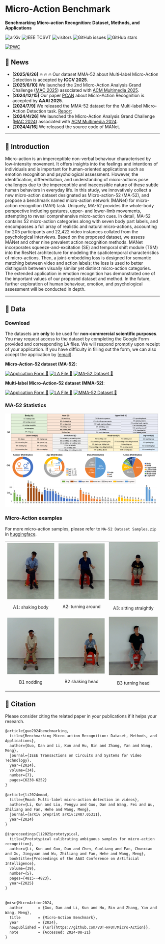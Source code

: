 # Micro-Action Benchmark

**Benchmarking Micro-action Recognition: Dataset, Methods, and Applications**

![arXiv](https://img.shields.io/badge/arXiv-2403.05234-b31b1b.svg?style=flat)
![IEEE TCSVT](https://img.shields.io/badge/Published%20in-IEEE%20TCSVT-blue.svg?style=flat)
![visitors](https://visitor-badge.laobi.icu/badge?page_id=hfut-vut.Micro-Action&left_color=green&right_color=red)
![GitHub issues](https://img.shields.io/github/issues-raw/VUT-HFUT/Micro-Action?color=%23FF9600)
![GitHub stars](https://img.shields.io/github/stars/VUT-HFUT/Micro-Action?style=flat&color=yellow)

[![PWC](https://img.shields.io/endpoint.svg?url=https://paperswithcode.com/badge/benchmarking-micro-action-recognition-dataset/micro-action-recognition-on-ma-52)](https://paperswithcode.com/sota/micro-action-recognition-on-ma-52?p=benchmarking-micro-action-recognition-dataset)


## 🚀 News
- **[2025/6/26]** :fire: :fire: :fire: Our dataset MMA-52 about Multi-label Micro-Action Detection is accepted by **ICCV 2025**. 
- **[2025/6/10]** We launched the 2nd Micro-Action Analysis Grand Challenge ([MAC 2025](https://sites.google.com/view/micro-action)) associated with [ACM Multimedia 2025](https://acmmm2025.org/).
- **[2024/12/15]** Our paper [PCAN](https://github.com/kunli-cs/PCAN) about Micro-Action Recognition is accepted by **AAAI 2025**. 
- **[2024/7/9]** We released the MMA-52 dataset for the Multi-label Micro-Action Detection task. [Report](https://arxiv.org/abs/2407.05311)
- **[2024/4/26]** We launched the Micro-Action Analysis Grand Challenge ([MAC 2024](https://sites.google.com/view/micro-action)) associated with [ACM Multimedia 2024](https://2024.acmmm.org/).
- **[2024/4/16]** We released the source code of MANet. 

---

## 📘 Introduction
Micro-action is an imperceptible non-verbal behaviour characterised by low-intensity movement. It offers insights into the feelings and intentions of individuals and is important for human-oriented applications such as emotion recognition and psychological assessment. However, the identification, differentiation, and understanding of micro-actions pose challenges due to the imperceptible and inaccessible nature of these subtle human behaviors in everyday life. In this study, we innovatively collect a new micro-action dataset designated as Micro-action-52 (MA-52), and propose a benchmark named micro-action network (MANet) for micro-action recognition (MAR) task. Uniquely, MA-52 provides the whole-body perspective including gestures, upper- and lower-limb movements, attempting to reveal comprehensive micro-action cues. In detail, MA-52 contains 52 micro-action categories along with seven body part labels, and encompasses a full array of realistic and natural micro-actions, accounting for 205 participants and 22,422 video instances collated from the psychological interviews. Based on the proposed dataset, we assess MANet and other nine prevalent action recognition methods. MANet incorporates squeeze-and-excitation (SE) and temporal shift module (TSM) into the ResNet architecture for modeling the spatiotemporal characteristics of micro-actions. Then, a joint-embedding loss is designed for semantic matching between video and action labels; the loss is used to better distinguish between visually similar yet distinct micro-action categories. The extended application in emotion recognition has demonstrated one of the important values of our proposed dataset and method. In the future, further exploration of human behaviour, emotion, and psychological assessment will be conducted in depth. 

---

## 📂 Data

### Download

The datasets are **only** to be used for **non-commercial scientific purposes**. You may request access to the dataset by completing the Google Form provided and corresponding LA files. We will respond promptly upon receipt of your application. If you have difficulty in filling out the form, we can also accept the application by [[email](mailto:kunli.hfut@gmail.com?subject=Micro-Action%20Dataset%20Requests&cc=guodan@hfut.edu.cn)]. 

**Micro-Action-52 dataset (MA-52)**: 

[![Application Form 📝](https://img.shields.io/badge/Application--Form-Submit-brightgreen?style=flat&logo=googleforms)](https://forms.gle/avQQiRWvbxa1nDFQ6) [![LA File 📑](https://img.shields.io/badge/LA--File-Download-blue?style=flat&logo=google-drive)](https://drive.google.com/file/d/1vAussMwE9GrL5Vt1MpSQeSmVbUMsgPhw/view?usp=sharing) [![MA-52 Dataset 🤗](https://img.shields.io/badge/Hugging%20Face-MA--52%20Dataset-orange?logo=huggingface&logoColor=white)](https://huggingface.co/datasets/kunli-cs/MA-52)

<!-- - Micro-Action-Pro dataset (MA-52-Pro): [Application Form](https://forms.gle/ALje6GSeh2okHbmx8) -->
**Multi-label Micro-Action-52 dataset (MMA-52)**: 

[![Application Form 📝](https://img.shields.io/badge/Application--Form-Submit-brightgreen?style=flat&logo=googleforms)](https://forms.gle/k9p7MxzEKT3iV27x6) [![LA File 📑](https://img.shields.io/badge/LA--File-Download-blue?style=flat&logo=google-drive)](https://drive.google.com/file/d/1uJ071OdsGKxWa70nOHdjDjnOfWXy7bgU/view?usp=sharing) [![MMA-52 Dataset 🤗](https://img.shields.io/badge/Hugging%20Face-MMA--52%20Dataset-orange?logo=huggingface&logoColor=white)](https://huggingface.co/datasets/kunli-cs/MMA-52)



### MA-52 Statistics
<p align="center">
<img src="./assets/ma52.png" width="880">
</p>


### Micro-Action examples

For more micro-action samples, please refer to `MA-52 Dataset Samples.zip` in [huggingface](https://huggingface.co/datasets/kunli-cs/MA-52/tree/main). 

<table rules="none" align="center">
	<tr>
		<td>
			<center>
				<img src="./assets/ma52_demo/A1 shaking body/0030_01_0002.gif" width="100%" />
				<p>A1: shaking body</p>
      </center>
		</td>
		<td>
			<center>
				<img src="./assets/ma52_demo/A2 turning around/0078_01_0005.gif" width="100%" />
				<p>A2: turning around</p>
      </center>
		</td>
    <td>
			<center>
				<img src="./assets/ma52_demo/A3 sitting straightly/0020_01_0008.gif" width="100%" />
				<p>A3: sitting straightly</p>
      </center>
		</td>
  </tr>
  <tr>
		<td>
			<center>
				<img src="./assets/ma52_demo/B1 nodding/0019_02_0078.gif" width="100%" />
				<p>B1 nodding</p>
      </center>
		</td>
    <td>
			<center>
				<img src="./assets/ma52_demo/B2 shaking head/0035_02_0007.gif" width="100%" />
				<p>B2 shaking head</p>
			</center>
		</td>
    <td>
			<center>
				<img src="./assets/ma52_demo/B3 turning head/0010_02_0101.gif" width="100%" />
				<p>B3 turning head</p>
			</center>
		</td>
	</tr>
</table>

## 📄 Citation

Please consider citing the related paper in your publications if it helps your research.

```
@article{guo2024benchmarking,
  title={Benchmarking Micro-action Recognition: Dataset, Methods, and Applications},
  author={Guo, Dan and Li, Kun and Hu, Bin and Zhang, Yan and Wang, Meng},
  journal={IEEE Transactions on Circuits and Systems for Video Technology},
  year={2024},
  volume={34},
  number={7},
  pages={6238-6252}
}

@article{li2024mmad,
  title={Mmad: Multi-label micro-action detection in videos},
  author={Li, Kun and Liu, Pengyu and Guo, Dan and Wang, Fei and Wu, Zhiliang and Fan, Hehe and Wang, Meng},
  journal={arXiv preprint arXiv:2407.05311},
  year={2024}
}

@inproceedings{li2025prototypical,
  title={Prototypical calibrating ambiguous samples for micro-action recognition},
  author={Li, Kun and Guo, Dan and Chen, Guoliang and Fan, Chunxiao and Xu, Jingyuan and Wu, Zhiliang and Fan, Hehe and Wang, Meng},
  booktitle={Proceedings of the AAAI Conference on Artificial Intelligence},
  volume={39},
  number={5},
  pages={4815--4823},
  year={2025}
}


@misc{MicroAction2024,
  author       = {Guo, Dan and Li, Kun and Hu, Bin and Zhang, Yan and Wang, Meng},
  title        = {Micro-Action Benchmark},
  year         = {2024},
  howpublished = {\url{https://github.com/VUT-HFUT/Micro-Action}},
  note         = {Accessed: 2024-08-21}
}

```
